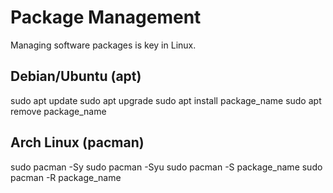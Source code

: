 # Package Management

Managing software packages is key in Linux.

## Debian/Ubuntu (apt)

sudo apt update
sudo apt upgrade
sudo apt install package_name
sudo apt remove package_name

## Arch Linux (pacman)

sudo pacman -Sy
sudo pacman -Syu
sudo pacman -S package_name
sudo pacman -R package_name
